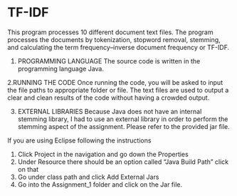 # TF-IDF
This program processes 10 different document text files. The program processes the documents by tokenization, stopword removal, stemming, and calculating the term frequency–inverse document frequency or TF-IDF.

1. PROGRAMMING LANGUAGE
The source code is written in the programming language Java.

2.RUNNING THE CODE
Once running the code, you will be asked to input the file paths to appropriate folder or file. The text files are used to output a clear and clean results of the code without having a crowded output.

3. EXTERNAL LIBRARIES
Because Java does not have an internal stemming library, I had to use an external library in order to perform the stemming aspect of the assignment. Please refer to the provided jar file.

If you are using Eclipse following the instructions
1. Click Project in the navigation and go down the Properties
2. Under Resource there should be an option called “Java Build Path” click on that
3. Go under class path and click Add External Jars
4. Go into the Assignment_1 folder and click on the Jar file.
